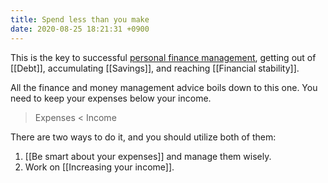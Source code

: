 ```yaml
---
title: Spend less than you make
date: 2020-08-25 18:21:31 +0900
---
```


This is the key to successful <a class="internal-link" href="/index">personal finance management</a>, getting out of [[Debt]], accumulating [[Savings]], and reaching [[Financial stability]].

All the finance and money management advice boils down to this one. You need to keep your expenses below your income.

> Expenses < Income

There are two ways to do it, and you should utilize both of them:

1. [[Be smart about your expenses]] and manage them wisely.
2. Work on [[Increasing your income]].